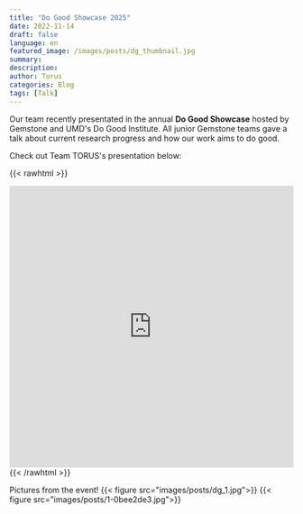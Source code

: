 ```yaml
---
title: "Do Good Showcase 2025"
date: 2022-11-14
draft: false
language: en
featured_image: /images/posts/dg_thumbnail.jpg
summary:
description:
author: Torus
categories: Blog
tags: [Talk]
---
```


Our team recently presentated in the annual **Do Good Showcase** hosted by Gemstone and UMD's Do Good Institute. All junior Gemstone teams gave a talk about current research progress and how our work aims to do good.

Check out Team TORUS's presentation below:

{{< rawhtml >}}

<iframe src="https://docs.google.com/presentation/d/e/2PACX-1vTPkjsqGpUZpHeHp-9iYV-rHDQBZPqpH1WPB2RDy3zkNZU4u56t0h0zPgxVz16-IkW6ZmLYp06drbgR/embed?start=false&loop=false&delayms=60000" 
        frameborder="0" 
        width="100%" 
        height="500" 
        allowfullscreen="true" 
        mozallowfullscreen="true" 
        webkitallowfullscreen="true">
</iframe>
{{< /rawhtml >}}

Pictures from the event!
{{< figure src="images/posts/dg_1.jpg">}}
{{< figure src="images/posts/1-0bee2de3.jpg">}}
